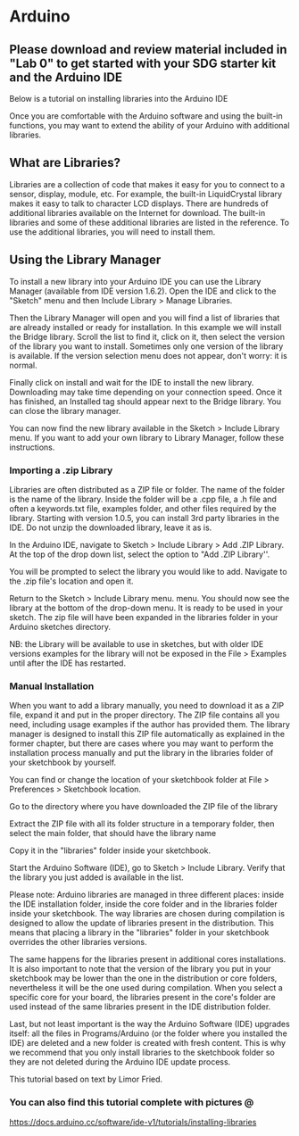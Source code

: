 # Arduino

## Please download and review material included in "Lab 0" to get started with your SDG starter kit and the Arduino IDE

Below is a tutorial on installing libraries into the Arduino IDE

Once you are comfortable with the Arduino software and using the built-in functions, you may want to extend the ability of your Arduino with additional libraries.

## What are Libraries?
Libraries are a collection of code that makes it easy for you to connect to a sensor, display, module, etc. For example, the built-in LiquidCrystal library makes it easy to talk to character LCD displays. There are hundreds of additional libraries available on the Internet for download. The built-in libraries and some of these additional libraries are listed in the reference. To use the additional libraries, you will need to install them.

## Using the Library Manager
To install a new library into your Arduino IDE you can use the Library Manager (available from IDE version 1.6.2). Open the IDE and click to the "Sketch" menu and then Include Library > Manage Libraries.


Then the Library Manager will open and you will find a list of libraries that are already installed or ready for installation. In this example we will install the Bridge library. Scroll the list to find it, click on it, then select the version of the library you want to install. Sometimes only one version of the library is available. If the version selection menu does not appear, don't worry: it is normal.


Finally click on install and wait for the IDE to install the new library. Downloading may take time depending on your connection speed. Once it has finished, an Installed tag should appear next to the Bridge library. You can close the library manager.


You can now find the new library available in the Sketch > Include Library menu. If you want to add your own library to Library Manager, follow these instructions.



### Importing a .zip Library

Libraries are often distributed as a ZIP file or folder. The name of the folder is the name of the library. Inside the folder will be a .cpp file, a .h file and often a keywords.txt file, examples folder, and other files required by the library. Starting with version 1.0.5, you can install 3rd party libraries in the IDE. Do not unzip the downloaded library, leave it as is.

In the Arduino IDE, navigate to Sketch > Include Library > Add .ZIP Library. At the top of the drop down list, select the option to "Add .ZIP Library''.


You will be prompted to select the library you would like to add. Navigate to the .zip file's location and open it.


Return to the Sketch > Include Library menu. menu. You should now see the library at the bottom of the drop-down menu. It is ready to be used in your sketch. The zip file will have been expanded in the libraries folder in your Arduino sketches directory.

NB: the Library will be available to use in sketches, but with older IDE versions examples for the library will not be exposed in the File > Examples until after the IDE has restarted.



### Manual Installation

When you want to add a library manually, you need to download it as a ZIP file, expand it and put in the proper directory. The ZIP file contains all you need, including usage examples if the author has provided them. The library manager is designed to install this ZIP file automatically as explained in the former chapter, but there are cases where you may want to perform the installation process manually and put the library in the libraries folder of your sketchbook by yourself.

You can find or change the location of your sketchbook folder at File > Preferences > Sketchbook location.


Go to the directory where you have downloaded the ZIP file of the library


Extract the ZIP file with all its folder structure in a temporary folder, then select the main folder, that should have the library name


Copy it in the "libraries" folder inside your sketchbook.


Start the Arduino Software (IDE), go to Sketch > Include Library. Verify that the library you just added is available in the list.


Please note: Arduino libraries are managed in three different places: inside the IDE installation folder, inside the core folder and in the libraries folder inside your sketchbook. The way libraries are chosen during compilation is designed to allow the update of libraries present in the distribution. This means that placing a library in the "libraries" folder in your sketchbook overrides the other libraries versions.

The same happens for the libraries present in additional cores installations. It is also important to note that the version of the library you put in your sketchbook may be lower than the one in the distribution or core folders, nevertheless it will be the one used during compilation. When you select a specific core for your board, the libraries present in the core's folder are used instead of the same libraries present in the IDE distribution folder.

Last, but not least important is the way the Arduino Software (IDE) upgrades itself: all the files in Programs/Arduino (or the folder where you installed the IDE) are deleted and a new folder is created with fresh content. This is why we recommend that you only install libraries to the sketchbook folder so they are not deleted during the Arduino IDE update process.

This tutorial based on text by Limor Fried.

### You can also find this tutorial complete with pictures @
https://docs.arduino.cc/software/ide-v1/tutorials/installing-libraries
